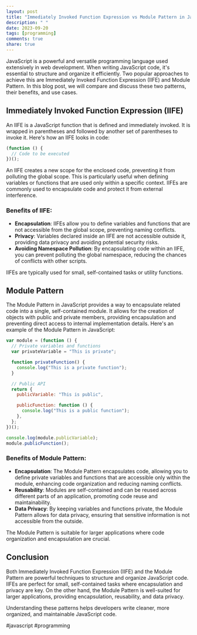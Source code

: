 ```yaml
---
layout: post
title: "Immediately Invoked Function Expression vs Module Pattern in JavaScript"
description: " "
date: 2023-09-20
tags: [programming]
comments: true
share: true
---
```


JavaScript is a powerful and versatile programming language used extensively in web development. When writing JavaScript code, it's essential to structure and organize it efficiently. Two popular approaches to achieve this are Immediately Invoked Function Expression (IIFE) and Module Pattern. In this blog post, we will compare and discuss these two patterns, their benefits, and use cases.

## Immediately Invoked Function Expression (IIFE)

An IIFE is a JavaScript function that is defined and immediately invoked. It is wrapped in parentheses and followed by another set of parentheses to invoke it. Here's how an IIFE looks in code:

```javascript
(function () {
  // Code to be executed
})();
```

An IIFE creates a new scope for the enclosed code, preventing it from polluting the global scope. This is particularly useful when defining variables or functions that are used only within a specific context. IIFEs are commonly used to encapsulate code and protect it from external interference.

### Benefits of IIFE:
- **Encapsulation**: IIFEs allow you to define variables and functions that are not accessible from the global scope, preventing naming conflicts.
- **Privacy**: Variables declared inside an IIFE are not accessible outside it, providing data privacy and avoiding potential security risks.
- **Avoiding Namespace Pollution**: By encapsulating code within an IIFE, you can prevent polluting the global namespace, reducing the chances of conflicts with other scripts.

IIFEs are typically used for small, self-contained tasks or utility functions.

## Module Pattern

The Module Pattern in JavaScript provides a way to encapsulate related code into a single, self-contained module. It allows for the creation of objects with public and private members, providing encapsulation and preventing direct access to internal implementation details. Here's an example of the Module Pattern in JavaScript:

```javascript
var module = (function () {
  // Private variables and functions
  var privateVariable = "This is private";

  function privateFunction() {
    console.log("This is a private function");
  }

  // Public API
  return {
    publicVariable: "This is public",

    publicFunction: function () {
      console.log("This is a public function");
    },
  };
})();

console.log(module.publicVariable);
module.publicFunction();
```

### Benefits of Module Pattern:
- **Encapsulation**: The Module Pattern encapsulates code, allowing you to define private variables and functions that are accessible only within the module, enhancing code organization and reducing naming conflicts.
- **Reusability**: Modules are self-contained and can be reused across different parts of an application, promoting code reuse and maintainability.
- **Data Privacy**: By keeping variables and functions private, the Module Pattern allows for data privacy, ensuring that sensitive information is not accessible from the outside.

The Module Pattern is suitable for larger applications where code organization and encapsulation are crucial.

## Conclusion

Both Immediately Invoked Function Expression (IIFE) and the Module Pattern are powerful techniques to structure and organize JavaScript code. IIFEs are perfect for small, self-contained tasks where encapsulation and privacy are key. On the other hand, the Module Pattern is well-suited for larger applications, providing encapsulation, reusability, and data privacy.

Understanding these patterns helps developers write cleaner, more organized, and maintainable JavaScript code.

#javascript #programming